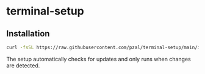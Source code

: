 # terminal-setup

## Installation

```bash
curl -fsSL https://raw.githubusercontent.com/pzal/terminal-setup/main/install.sh | bash && zsh
```

The setup automatically checks for updates and only runs when changes are detected.

